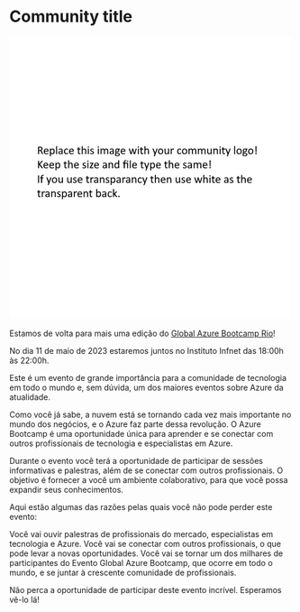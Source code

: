 # Community title

![Global Azure Bootcamp Rio - Edição 2023](template.png)

Estamos de volta para mais uma edição do [Global Azure Bootcamp Rio](http://gabrio.azurewebsites.net/)!

No dia 11 de maio de 2023 estaremos juntos no Instituto Infnet das 18:00h às 22:00h.

Este é um evento de grande importância para a comunidade de tecnologia em todo o mundo e, sem dúvida, um dos maiores eventos sobre Azure da atualidade.

Como você já sabe, a nuvem está se tornando cada vez mais importante no mundo dos negócios, e o Azure faz parte dessa revolução. O Azure Bootcamp é uma oportunidade única para aprender e se conectar com outros profissionais de tecnologia e especialistas em Azure.

Durante o evento você terá a oportunidade de participar de sessões informativas e palestras, além de se conectar com outros profissionais. O objetivo é fornecer a você um ambiente colaborativo, para que você possa expandir seus conhecimentos.

Aqui estão algumas das razões pelas quais você não pode perder este evento:

Você vai ouvir palestras de profissionais do mercado, especialistas em tecnologia e Azure.
Você vai se conectar com outros profissionais, o que pode levar a novas oportunidades.
Você vai se tornar um dos milhares de participantes do Evento Global Azure Bootcamp, que ocorre em todo o mundo, e se juntar à crescente comunidade de profissionais.

Não perca a oportunidade de participar deste evento incrível. Esperamos vê-lo lá!
